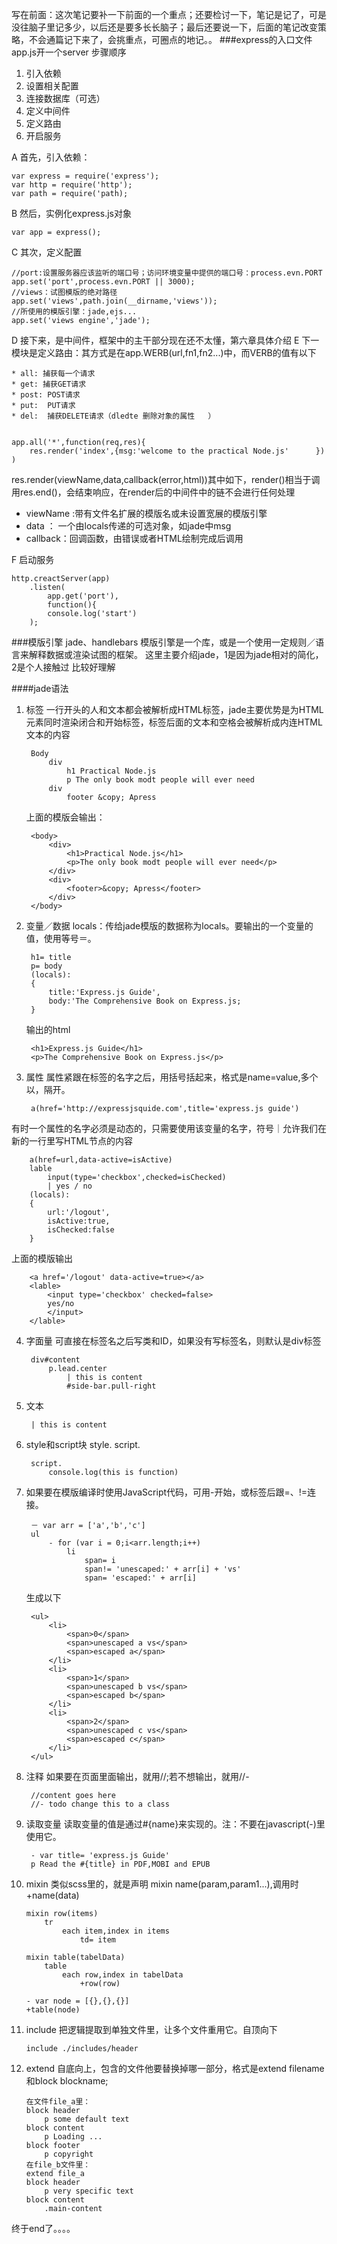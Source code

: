 写在前面：这次笔记要补一下前面的一个重点；还要检讨一下，笔记是记了，可是没往脑子里记多少，以后还是要多长长脑子；最后还要说一下，后面的笔记改变策略，不会通篇记下来了，会挑重点，可圈点的地记。。
###express的入口文件app.js开一个server
步骤顺序

1. 引入依赖
2. 设置相关配置
3. 连接数据库（可选）
4. 定义中间件
5. 定义路由
6. 开启服务

A 首先，引入依赖：
    
    var express = require('express');
    var http = require('http');
    var path = require('path);
B 然后，实例化express.js对象

    var app = express();
C 其次，定义配置

    //port:设置服务器应该监听的端口号；访问环境变量中提供的端口号：process.evn.PORT
    app.set('port',process.evn.PORT || 3000);  
    //views：试图模版的绝对路径
    app.set('views',path.join(__dirname,'views'));
    //所使用的模版引擎：jade,ejs...
    app.set('views engine','jade');
    
D 接下来，是中间件，框架中的主干部分现在还不太懂，第六章具体介绍
E 下一模块是定义路由：其方式是在app.WERB(url,fn1,fn2...)中，而VERB的值有以下
    
    * all: 捕获每一个请求
    * get: 捕获GET请求
    * post: POST请求
    * put:  PUT请求
    * del:  捕获DELETE请求（dledte 删除对象的属性   ）
    
    
    app.all('*',function(req,res){
        res.render('index',{msg:'welcome to the practical Node.js'      })
    )
res.render(viewName,data,callback(error,html))其中如下，render()相当于调用res.end()，会结束响应，在render后的中间件中的链不会进行任何处理

* viewName :带有文件名扩展的模版名或未设置宽展的模版引擎
* data ： 一个由locals传递的可选对象，如jade中msg
* callback：回调函数，由错误或者HTML绘制完成后调用

F 启动服务

    http.creactServer(app)
        .listen(
            app.get('port'),
            function(){
            console.log('start')
        );
        



###模版引擎 jade、handlebars
模版引擎是一个库，或是一个使用一定规则／语言来解释数据或渲染试图的框架。
这里主要介绍jade，1是因为jade相对的简化，2是个人接触过 比较好理解

####jade语法

1. 标签
一行开头的人和文本都会被解析成HTML标签，jade主要优势是为HTML元素同时渲染闭合和开始标签，标签后面的文本和空格会被解析成内连HTML文本的内容

        Body
            div
                h1 Practical Node.js
                p The only book modt people will ever need
            div
                footer &copy; Apress
            
    上面的模版会输出：
    
        <body>
            <div>
                <h1>Practical Node.js</h1>
                <p>The only book modt people will ever need</p>
            </div>
            <div>
                <footer>&copy; Apress</footer>
            </div>
        </body>
        
2. 变量／数据
locals：传给jade模版的数据称为locals。要输出的一个变量的值，使用等号＝。

        h1= title
        p= body
        (locals):
        {
            title:'Express.js Guide',
            body:'The Comprehensive Book on Express.js;
        }
    输出的html
    
        <h1>Express.js Guide</h1>
        <p>The Comprehensive Book on Express.js</p>
        
    
3. 属性
属性紧跟在标签的名字之后，用括号括起来，格式是name=value,多个以，隔开。

        a(href='http://expressjsquide.com',title='express.js guide')
有时一个属性的名字必须是动态的，只需要使用该变量的名字，符号｜允许我们在新的一行里写HTML节点的内容

        a(href=url,data-active=isActive)
        lable
            input(type='checkbox',checked=isChecked)
            | yes / no
        (locals):
        {
            url:'/logout',
            isActive:true,
            isChecked:false
        }
上面的模版输出

        <a href='/logout' data-active=true></a>
        <lable>
            <input type='checkbox' checked=false>
            yes/no
            </input>
        </lable>
        
4. 字面量
可直接在标签名之后写类和ID，如果没有写标签名，则默认是div标签

        div#content
            p.lead.center
                | this is content
                #side-bar.pull-right
5. 文本

        | this is content
6. style和script块
style.  script.
        
        script.
            console.log(this is function)
            
7. 如果要在模版编译时使用JavaScript代码，可用-开始，或标签后跟=、!=连接。

        － var arr = ['a','b','c']
        ul
            - for (var i = 0;i<arr.length;i++)
                li
                    span= i
                    span!= 'unescaped:' + arr[i] + 'vs'
                    span= 'escaped:' + arr[i]
                    
    生成以下
        
        <ul>
            <li>
                <span>0</span>
                <span>unescaped a vs</span>
                <span>escaped a</span>
            </li>
            <li>
                <span>1</span>
                <span>unescaped b vs</span>
                <span>escaped b</span>
            </li>
            <li>
                <span>2</span>
                <span>unescaped c vs</span>
                <span>escaped c</span>
            </li>
        </ul>
    
8. 注释 
如果要在页面里面输出，就用//;若不想输出，就用//-

        //content goes here
        //- todo change this to a class
    
9. 读取变量
读取变量的值是通过#{name}来实现的。注：不要在javascript(-)里使用它。

        - var title= 'express.js Guide'
        p Read the #{title} in PDF,MOBI and EPUB
        
10. mixin
类似scss里的，就是声明 mixin name(param,param1...),调用时+name(data)

        mixin row(items)
            tr
                each item,index in items
                    td= item
            
        mixin table(tabelData)
            table
                each row,index in tabelData
                    +row(row)
                    
        - var node = [{},{},{}]
        +table(node)
11. include
把逻辑提取到单独文件里，让多个文件重用它。自顶向下

        include ./includes/header
        
12. extend
自底向上，包含的文件他要替换掉哪一部分，格式是extend filename和block blockname;

        在文件file_a里：
        block header
            p some default text
        block content
            p Loading ...
        block footer
            p copyright
        在file_b文件里：
        extend file_a
        block header
            p very specific text
        block content
            .main-content
终于end了。。。。